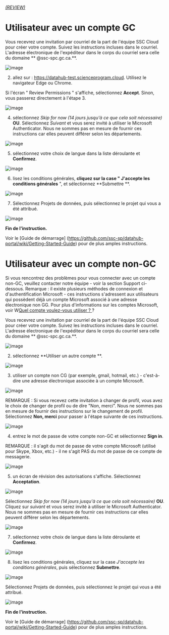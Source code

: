 [_metadata_: remarks]:- "Automatically translated with DeepL. From: /2---Sign-in-Instructions.md"

[_(REVIEW)_](/2---Sign-in-Instructions.md)

# Utilisateur avec un compte GC
Vous recevrez une invitation par courriel de la part de l'équipe SSC Cloud pour créer votre compte. Suivez les instructions incluses dans le courriel. L'adresse électronique de l'expéditeur dans le corps du courriel sera celle du domaine ** @ssc-spc.gc.ca.**.

![image](https://user-images.githubusercontent.com/99416857/153609024-b8f13649-c067-4e7e-a704-f79f9e8c0c20.png)

2. allez sur : https://datahub-test.scienceprogram.cloud.  Utilisez le navigateur Edge ou Chrome.

Si l'écran " Review Permissions " s'affiche, sélectionnez **Accept**.
Sinon, vous passerez directement à l'étape 3.

![image](https://user-images.githubusercontent.com/99416857/153609292-2cbbf1ba-0c05-4123-b997-efdb99b457aa.png)

4. sélectionnez _Skip for now (14 jours jusqu'à ce que cela soit nécessaire)_ **OU**.
Sélectionnez _Suivant_ et vous serez invité à utiliser le Microsoft Authenticator. Nous ne sommes pas en mesure de fournir ces instructions car elles peuvent différer selon les départements.

![image](https://user-images.githubusercontent.com/99416857/153609339-7509d179-939a-4ded-aa9d-d28eab0190c0.png)

5. sélectionnez votre choix de langue dans la liste déroulante et **Confirmez**.

![image](https://user-images.githubusercontent.com/99416857/153609551-7c97cf1f-7ac7-4c74-b230-3ce0d32fd64e.png)

6. lisez les conditions générales, **cliquez sur la case " J'accepte les conditions générales** ", et sélectionnez **Submettre **.

![image](https://user-images.githubusercontent.com/99416857/153609596-800e18a8-f1b7-4230-b741-560163429073.png)

7. Sélectionnez Projets de données, puis sélectionnez le projet qui vous a été attribué.

![image](https://user-images.githubusercontent.com/99416857/153502021-85037044-830b-424c-b4a7-761b602fbe31.png)

**Fin de l'instruction.**

Voir le [Guide de démarrage] (https://github.com/ssc-sp/datahub-portal/wiki/Getting-Started-Guide) pour de plus amples instructions.


# Utilisateur avec un compte non-GC

Si vous rencontrez des problèmes pour vous connecter avec un compte non-GC, veuillez contacter notre équipe - voir la section Support ci-dessous.
Remarque : il existe plusieurs méthodes de connexion et d'authentification Microsoft - ces instructions s'adressent aux utilisateurs qui possèdent déjà un compte Microsoft associé à une adresse électronique non GG. Pour plus d'informations sur les comptes Microsoft, voir W[Quel compte voulez-vous utiliser ? ](https://support.microsoft.com/en-us/office/which-account-do-you-want-to-use-2b5bbd7a-7df6-4283-beff-8015e28eb7b9) ?

Vous recevrez une invitation par courriel de la part de l'équipe SSC Cloud pour créer votre compte. Suivez les instructions incluses dans le courriel. L'adresse électronique de l'expéditeur dans le corps du courriel sera celle du domaine ** @ssc-spc.gc.ca.**.

![image](https://user-images.githubusercontent.com/99416857/153609024-b8f13649-c067-4e7e-a704-f79f9e8c0c20.png)

2. sélectionnez **Utiliser un autre compte **.

![image](https://user-images.githubusercontent.com/99416857/153610586-70851de6-2bab-4c54-8114-16449d834abc.png)

3. utiliser un compte non CG (par exemple, gmail, hotmail, etc.) - c'est-à-dire une adresse électronique associée à un compte Microsoft.  

![image](https://user-images.githubusercontent.com/99416857/153610627-929197c2-6da3-4e3c-aad8-16979743d809.png)

REMARQUE : Si vous recevez cette invitation à changer de profil, vous avez le choix de changer de profil ou de dire "Non, merci". Nous ne sommes pas en mesure de fournir des instructions sur le changement de profil.
Sélectionnez **Non, merci** pour passer à l'étape suivante de ces instructions.

![image](https://user-images.githubusercontent.com/99416857/153610678-f0bed225-ae7a-425e-bb33-b5eb9af16c5d.png)

4. entrez le mot de passe de votre compte non-GC et sélectionnez **Sign in**.

REMARQUE : il s'agit du mot de passe de votre compte Microsoft (utilisé pour Skype, Xbox, etc.) - il ne s'agit PAS du mot de passe de ce compte de messagerie.

![image](https://user-images.githubusercontent.com/99416857/153612349-a8c9b8da-be45-4f4a-b3a0-61bc49f7fda6.png)


5. un écran de révision des autorisations s'affiche. Sélectionnez **Acceptation**.

![image](https://user-images.githubusercontent.com/99416857/153610829-fea3ed7d-a069-4072-b7b3-f778eb1cf85f.png)

Sélectionnez _Skip for now (14 jours jusqu'à ce que cela soit nécessaire)_ **OU**.
Cliquez sur _suivant_ et vous serez invité à utiliser le Microsoft Authenticator. Nous ne sommes pas en mesure de fournir ces instructions car elles peuvent différer selon les départements.

![image](https://user-images.githubusercontent.com/99416857/153610938-bfdc9f2a-981a-4d73-ab29-89e618991c7c.png)

7. sélectionnez votre choix de langue dans la liste déroulante et **Confirmez**.

![image](https://user-images.githubusercontent.com/99416857/153611087-b221f02b-76a9-4fd8-88e9-b4e346cb9b43.png)


8. lisez les conditions générales, cliquez sur la case _J'accepte les conditions générales_, puis sélectionnez **Submettre**.

![image](https://user-images.githubusercontent.com/99416857/153611063-5001a2ca-5e0a-4dfd-addc-8df42a7860d1.png)

Sélectionnez Projets de données, puis sélectionnez le projet qui vous a été attribué.

![image](https://user-images.githubusercontent.com/99416857/153502021-85037044-830b-424c-b4a7-761b602fbe31.png)

**Fin de l'instruction.**

Voir le [Guide de démarrage] (https://github.com/ssc-sp/datahub-portal/wiki/Getting-Started-Guide) pour de plus amples instructions.
